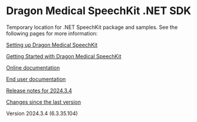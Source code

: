# Dragon Medical SpeechKit .NET SDK
Temporary location for .NET SpeechKit package and samples.
See the following pages for more information:

[Setting up Dragon Medical SpeechKit](https://learn.microsoft.com/en-us/industry/healthcare/speechkit/net-sdk/setup)

[Getting Started with Dragon Medical SpeechKit](https://learn.microsoft.com/en-us/industry/healthcare/speechkit/concepts/getting-started)

[Online documentation](https://learn.microsoft.com/en-us/industry/healthcare/speechkit/net-sdk/)

[End user documentation](https://learn.microsoft.com/en-us/industry/healthcare/speechkit/enduser/end-user-help)

[Release notes for 2024.3.4](https://learn.microsoft.com/en-us/industry/healthcare/speechkit/release-notes/net-2024.3.4)

[Changes since the last version](https://learn.microsoft.com/en-us/industry/healthcare/speechkit/release-notes/net-2024.3.4#solved-in-version-202434-63-r4)

Version 2024.3.4 (6.3.35.104)